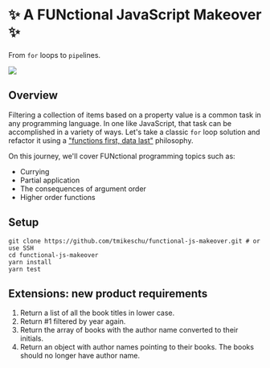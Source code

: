 # ✨ A FUNctional JavaScript Makeover ✨

From `for` loops to `pipe`lines.

![](https://media.giphy.com/media/3o6wrsNuUBkjdzsntK/giphy.gif)

## Overview

Filtering a collection of items based on a property value is a common task in
any programming language. In one like JavaScript, that task can be accomplished
in a variety of ways. Let's take a classic `for` loop solution and refactor it
using a ["functions first, data last"](http://buzzdecafe.github.io/code/2014/05/16/introducing-ramda)
philosophy.

On this journey, we'll cover FUNctional programming topics such as:

- Currying
- Partial application
- The consequences of argument order
- Higher order functions

## Setup

```shell
git clone https://github.com/tmikeschu/functional-js-makeover.git # or use SSH
cd functional-js-makeover
yarn install
yarn test
```

## Extensions: new product requirements

1. Return a list of all the book titles in lower case.
2. Return #1 filtered by year again.
3. Return the array of books with the author name converted to their initials.
4. Return an object with author names pointing to their books. The books should
   no longer have author name.
